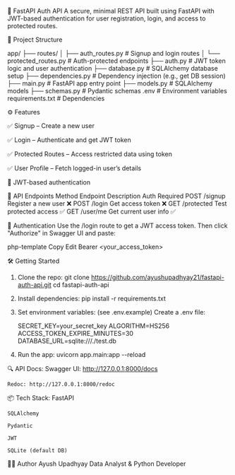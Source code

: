 🚀 FastAPI Auth API
    A secure, minimal REST API built using FastAPI with JWT-based authentication for user registration, login, and access to protected routes.

📁 Project Structure

app/
├── routes/
│   ├── auth_routes.py        # Signup and login routes
│   └── protected_routes.py   # Auth-protected endpoints
├── auth.py                   # JWT token logic and user authentication
├── database.py               # SQLAlchemy database setup
├── dependencies.py           # Dependency injection (e.g., get DB session)
├── main.py                   # FastAPI app entry point
├── models.py                 # SQLAlchemy models
├── schemas.py                # Pydantic schemas
.env                          # Environment variables
requirements.txt              # Dependencies

⚙️ Features

✅ Signup – Create a new user

✅ Login – Authenticate and get JWT token

✅ Protected Routes – Access restricted data using token

✅ User Profile – Fetch logged-in user’s details

🔐 JWT-based authentication

🧪 API Endpoints
Method	Endpoint	Description	Auth Required
POST	/signup	Register a new user	❌
POST	/login	Get access token	❌
GET	/protected	Test protected access	✅
GET	/user/me	Get current user info	✅

🔐 Authentication
Use the /login route to get a JWT access token. Then click "Authorize" in Swagger UI and paste:

php-template
Copy
Edit
Bearer <your_access_token>


🛠️ Getting Started

1. Clone the repo:
    git clone https://github.com/ayushupadhyay21/fastapi-auth-api.git
    cd fastapi-auth-api

2. Install dependencies:
    pip install -r requirements.txt

3. Set environment variables: (see .env.example)
    Create a .env file:

    SECRET_KEY=your_secret_key
    ALGORITHM=HS256
    ACCESS_TOKEN_EXPIRE_MINUTES=30
    DATABASE_URL=sqlite:///./test.db

5. Run the app:
    uvicorn app.main:app --reload

    
🔍 API Docs:
    Swagger UI: http://127.0.0.1:8000/docs

    Redoc: http://127.0.0.1:8000/redoc


📦 Tech Stack:
    FastAPI

    SQLAlchemy

    Pydantic

    JWT

    SQLite (default DB)


🧑‍💻 Author
    Ayush Upadhyay
    Data Analyst & Python Developer